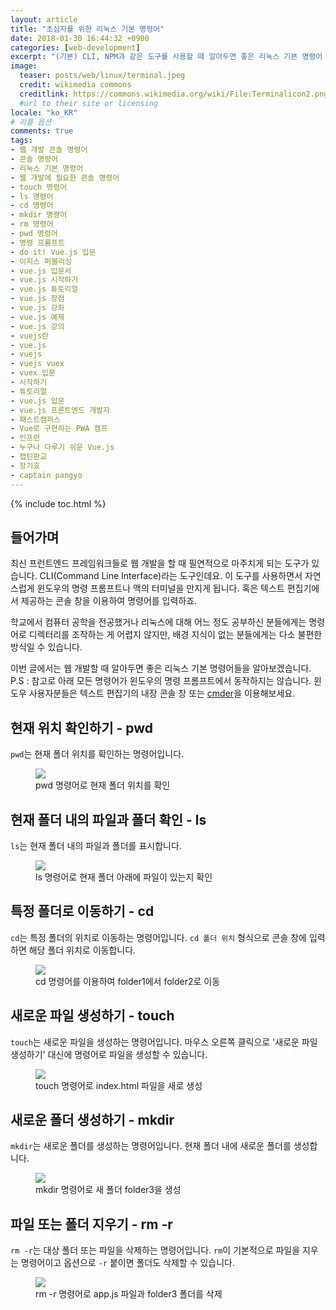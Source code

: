 ```yaml
---
layout: article
title: "초심자를 위한 리눅스 기본 명령어"
date: 2018-01-30 16:44:32 +0900
categories: [web-development]
excerpt: "(기본) CLI, NPM과 같은 도구를 사용할 때 알아두면 좋은 리눅스 기본 명령어 안내"
image:
  teaser: posts/web/linux/terminal.jpeg
  credit: wikimedia commons
  creditlink: https://commons.wikimedia.org/wiki/File:Terminalicon2.png
  #url to their site or licensing
locale: "ko_KR"
# 리플 옵션
comments: true
tags:
- 웹 개발 콘솔 명령어
- 콘솔 명령어
- 리눅스 기본 명령어
- 웹 개발에 필요한 콘솔 명령어
- touch 명령어
- ls 명령어
- cd 명령어
- mkdir 명령어
- rm 명령어
- pwd 명령어
- 명령 프롬프트
- do it! Vue.js 입문
- 이지스 퍼블리싱
- vue.js 입문서
- vue.js 시작하기
- vue.js 튜토리얼
- vue.js 장점
- vue.js 강좌
- vue.js 예제
- vue.js 강의
- vuejs란
- vue.js
- vuejs
- vuejs vuex
- vuex 입문
- 시작하기
- 튜토리얼
- vue.js 입문
- vue.js 프론트엔드 개발자
- 패스트캠퍼스
- Vue로 구현하는 PWA 캠프
- 인프런
- 누구나 다루기 쉬운 Vue.js
- 캡틴판교
- 장기효
- captain pangyo
---
```

{% include toc.html %}

## 들어가며
최신 프런트엔드 프레임워크들로 웹 개발을 할 때 필연적으로 마주치게 되는 도구가 있습니다.
CLI(Command Line Interface)라는 도구인데요. 이 도구를 사용하면서 자연스럽게 윈도우의 명령 프롬프트나
맥의 터미널을 만지게 됩니다. 혹은 텍스트 편집기에서 제공하는 콘솔 창을 이용하여 명령어를 입력하죠.

학교에서 컴퓨터 공학을 전공했거나 리눅스에 대해 어느 정도 공부하신 분들에게는
명령어로 디렉터리를 조작하는 게 어렵지 않지만, 배경 지식이 없는 분들에게는
다소 불편한 방식일 수 있습니다.

이번 글에서는 웹 개발할 때 알아두면 좋은 리눅스 기본 명령어들을 알아보겠습니다.
P.S : 참고로 아래 모든 명령어가 윈도우의 명령 프롬프트에서 동작하지는 않습니다.
윈도우 사용자분들은 텍스트 편집기의 내장 콘솔 창 또는 [cmder](http://cmder.net/)을 이용해보세요.

## 현재 위치 확인하기 - pwd
`pwd`는 현재 폴더 위치를 확인하는 명령어입니다.
<figure>
	<img src="{{ site.url }}/images/posts/web/linux/commands/pwd.gif">
	<figcaption>pwd 명령어로 현재 폴더 위치를 확인</figcaption>
</figure>

## 현재 폴더 내의 파일과 폴더 확인 - ls
`ls`는 현재 폴더 내의 파일과 폴더를 표시합니다.
<figure>
	<img src="{{ site.url }}/images/posts/web/linux/commands/ls.gif">
	<figcaption>ls 명령어로 현재 폴더 아래에 파일이 있는지 확인</figcaption>
</figure>

## 특정 폴더로 이동하기 - cd
`cd`는 특정 폴더의 위치로 이동하는 명령어입니다. `cd 폴더 위치` 형식으로 콘솔 창에 입력하면 해당 폴더 위치로 이동합니다.
<figure>
	<img src="{{ site.url }}/images/posts/web/linux/commands/cd.gif">
	<figcaption>cd 명령어를 이용하여 folder1에서 folder2로 이동</figcaption>
</figure>

## 새로운 파일 생성하기 - touch
`touch`는 새로운 파일을 생성하는 명령어입니다. 마우스 오른쪽 클릭으로 '새로운 파일 생성하기' 대신에 명령어로 파일을 생성할 수 있습니다.
<figure>
	<img src="{{ site.url }}/images/posts/web/linux/commands/touch.gif">
	<figcaption>touch 명령어로 index.html 파일을 새로 생성</figcaption>
</figure>

## 새로운 폴더 생성하기 - mkdir
`mkdir`는 새로운 폴더를 생성하는 명령어입니다. 현재 폴더 내에 새로운 폴더를 생성합니다.
<figure>
	<img src="{{ site.url }}/images/posts/web/linux/commands/mkdir.gif">
	<figcaption>mkdir 명령어로 새 폴더 folder3을 생성</figcaption>
</figure>

## 파일 또는 폴더 지우기 - rm -r
`rm -r`는 대상 폴더 또는 파일을 삭제하는 명령어입니다. `rm`이 기본적으로 파일을 지우는 명령어이고 옵션으로 `-r` 붙이면 폴더도 삭제할 수 있습니다.
<figure>
	<img src="{{ site.url }}/images/posts/web/linux/commands/mkdir.gif">
	<figcaption>rm -r 명령어로 app.js 파일과 folder3 폴더를 삭제</figcaption>
</figure>
